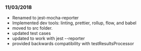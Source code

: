 ### 11/03/2018
- Renamed to jest-mocha-reporter
- Implemented dev tools: linting, prettier, rollup, flow, and babel
- moved to src folder.
- updated test cases
- updated to work with jest --reporter
- provided backwards compatibility with testResultsProcessor
